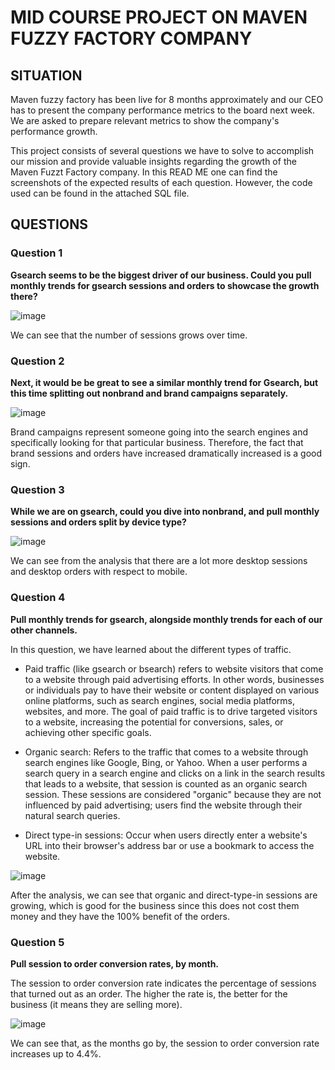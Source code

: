 # MID COURSE PROJECT ON MAVEN FUZZY FACTORY COMPANY

## SITUATION
Maven fuzzy factory has been live for 8 months approximately and our CEO has to present the company performance metrics to the board next week. 
We are asked to prepare relevant metrics to show the company's performance growth. 

This project consists of several questions we have to solve to accomplish our mission and provide valuable insights regarding the growth of the Maven Fuzzt Factory company. In this READ ME one can find the screenshots of the expected results of each question. However, the code used can be found in the attached SQL file. 

## QUESTIONS

### Question 1
**Gsearch seems to be the biggest driver of our business. Could you pull monthly trends for gsearch sessions and orders to showcase the growth there?**

![image](https://github.com/IhonaMaria/Maven-fuzzy-factory-mid-project/assets/119692820/c0c83ec9-9ea2-49d2-8f06-243fd2338776)

We can see that the number of sessions grows over time. 

### Question 2
**Next, it would be be great to see a similar monthly trend for Gsearch, but this time splitting out nonbrand and brand campaigns separately.**

![image](https://github.com/IhonaMaria/Maven-fuzzy-factory-mid-project/assets/119692820/26088504-21b8-4093-be44-affd13fb58fa)

Brand campaigns represent someone going into the search engines and specifically looking for that particular business. Therefore, the fact that brand sessions and orders have increased
dramatically increased is a good sign. 

### Question 3
**While we are on gsearch, could you dive into nonbrand, and pull monthly sessions and orders split by device type?**

![image](https://github.com/IhonaMaria/Maven-fuzzy-factory-mid-project/assets/119692820/cc6456c6-28d7-4171-8116-ff11a49f29c6)

We can see from the analysis that there are a lot more desktop sessions and desktop orders with respect to mobile. 

### Question 4
**Pull monthly trends for gsearch, alongside monthly trends for each of our other channels.**

In this question, we have learned about the different types of traffic. 

- Paid traffic (like gsearch or bsearch) refers to website visitors that come to a website through paid advertising efforts. In other words, businesses or individuals pay to have their website or content displayed on various online platforms, such as search engines, social media platforms, websites, and more. The goal of paid traffic is to drive targeted visitors to a website, increasing the potential for conversions, sales, or achieving other specific goals.
  
- Organic search: Refers to the traffic that comes to a website through search engines like Google, Bing, or Yahoo. When a user performs a search query in a search engine and clicks on a link in the search results that leads to a website, that session is counted as an organic search session. These sessions are considered "organic" because they are not influenced by paid advertising; users find the website through their natural search queries.

- Direct type-in sessions: Occur when users directly enter a website's URL into their browser's address bar or use a bookmark to access the website.

![image](https://github.com/IhonaMaria/Maven-fuzzy-factory-mid-project/assets/119692820/95a83e4f-f43e-45ce-9e90-dd3264df8f73)

After the analysis, we can see that organic and direct-type-in sessions are growing, which is good for the business since this does not cost them money and they have the 100% benefit of the orders. 

### Question 5
**Pull session to order conversion rates, by month.**

The session to order conversion rate indicates the percentage of sessions that turned out as an order. The higher the rate is, the better for the business (it means they are selling more). 

![image](https://github.com/IhonaMaria/Maven-fuzzy-factory-mid-project/assets/119692820/1a5d5b8b-11e2-4da0-a31f-c55badfaa355)

We can see that, as the months go by, the session to order conversion rate increases up to 4.4%. 
